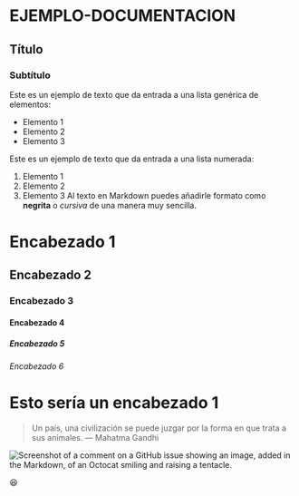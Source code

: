 # EJEMPLO-DOCUMENTACION

## Título
### Subtítulo
Este es un ejemplo de texto que da entrada a una lista genérica de elementos:   

- Elemento 1
- Elemento 2
- Elemento 3  

Este es un ejemplo de texto que da entrada a una lista numerada:  


1. Elemento 1
2. Elemento 2
3. Elemento 3
Al texto en Markdown puedes añadirle formato como **negrita** o *cursiva* de una manera muy sencilla.

# Encabezado 1
## Encabezado 2
### Encabezado 3
#### Encabezado 4
##### Encabezado 5
###### Encabezado 6

Esto sería un encabezado 1
===  


> Un país, una civilización se puede juzgar por la forma en que trata a sus animales.  — Mahatma Gandhi

![Screenshot of a comment on a GitHub issue showing an image, added in the Markdown, of an Octocat smiling and raising a tentacle.](https://myoctocat.com/assets/images/base-octocat.svg)

:laughing:
